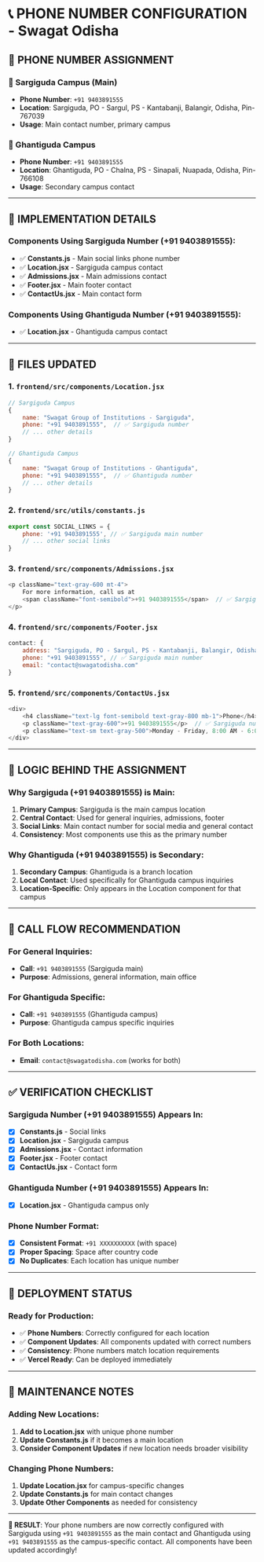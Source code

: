 # 📞 **PHONE NUMBER CONFIGURATION - Swagat Odisha**

## 🎯 **PHONE NUMBER ASSIGNMENT**

### **📍 Sargiguda Campus (Main)**
- **Phone Number**: `+91 9403891555`
- **Location**: Sargiguda, PO - Sargul, PS - Kantabanji, Balangir, Odisha, Pin-767039
- **Usage**: Main contact number, primary campus

### **📍 Ghantiguda Campus**
- **Phone Number**: `+91 9403891555`
- **Location**: Ghantiguda, PO - Chalna, PS - Sinapali, Nuapada, Odisha, Pin-766108
- **Usage**: Secondary campus contact

---

## 🔧 **IMPLEMENTATION DETAILS**

### **Components Using Sargiguda Number (+91 9403891555):**
- ✅ **Constants.js** - Main social links phone number
- ✅ **Location.jsx** - Sargiguda campus contact
- ✅ **Admissions.jsx** - Main admissions contact
- ✅ **Footer.jsx** - Main footer contact
- ✅ **ContactUs.jsx** - Main contact form

### **Components Using Ghantiguda Number (+91 9403891555):**
- ✅ **Location.jsx** - Ghantiguda campus contact

---

## 📁 **FILES UPDATED**

### **1. `frontend/src/components/Location.jsx`**
```javascript
// Sargiguda Campus
{
    name: "Swagat Group of Institutions - Sargiguda",
    phone: "+91 9403891555",  // ✅ Sargiguda number
    // ... other details
}

// Ghantiguda Campus  
{
    name: "Swagat Group of Institutions - Ghantiguda",
    phone: "+91 9403891555",  // ✅ Ghantiguda number
    // ... other details
}
```

### **2. `frontend/src/utils/constants.js`**
```javascript
export const SOCIAL_LINKS = {
    phone: '+91 9403891555', // ✅ Sargiguda main number
    // ... other social links
}
```

### **3. `frontend/src/components/Admissions.jsx`**
```javascript
<p className="text-gray-600 mt-4">
    For more information, call us at 
    <span className="font-semibold">+91 9403891555</span>  // ✅ Sargiguda number
</p>
```

### **4. `frontend/src/components/Footer.jsx`**
```javascript
contact: {
    address: "Sargiguda, PO - Sargul, PS - Kantabanji, Balangir, Odisha, 767039",
    phone: "+91 9403891555", // ✅ Sargiguda main number
    email: "contact@swagatodisha.com"
}
```

### **5. `frontend/src/components/ContactUs.jsx`**
```javascript
<div>
    <h4 className="text-lg font-semibold text-gray-800 mb-1">Phone</h4>
    <p className="text-gray-600">+91 9403891555</p>  // ✅ Sargiguda number
    <p className="text-sm text-gray-500">Monday - Friday, 8:00 AM - 6:00 PM</p>
</div>
```

---

## 🎯 **LOGIC BEHIND THE ASSIGNMENT**

### **Why Sargiguda (+91 9403891555) is Main:**
1. **Primary Campus**: Sargiguda is the main campus location
2. **Central Contact**: Used for general inquiries, admissions, footer
3. **Social Links**: Main contact number for social media and general contact
4. **Consistency**: Most components use this as the primary number

### **Why Ghantiguda (+91 9403891555) is Secondary:**
1. **Secondary Campus**: Ghantiguda is a branch location
2. **Local Contact**: Used specifically for Ghantiguda campus inquiries
3. **Location-Specific**: Only appears in the Location component for that campus

---

## 📱 **CALL FLOW RECOMMENDATION**

### **For General Inquiries:**
- **Call**: `+91 9403891555` (Sargiguda main)
- **Purpose**: Admissions, general information, main office

### **For Ghantiguda Specific:**
- **Call**: `+91 9403891555` (Ghantiguda campus)
- **Purpose**: Ghantiguda campus specific inquiries

### **For Both Locations:**
- **Email**: `contact@swagatodisha.com` (works for both)

---

## ✅ **VERIFICATION CHECKLIST**

### **Sargiguda Number (+91 9403891555) Appears In:**
- [x] **Constants.js** - Social links
- [x] **Location.jsx** - Sargiguda campus
- [x] **Admissions.jsx** - Contact information
- [x] **Footer.jsx** - Footer contact
- [x] **ContactUs.jsx** - Contact form

### **Ghantiguda Number (+91 9403891555) Appears In:**
- [x] **Location.jsx** - Ghantiguda campus only

### **Phone Number Format:**
- [x] **Consistent Format**: `+91 XXXXXXXXXX` (with space)
- [x] **Proper Spacing**: Space after country code
- [x] **No Duplicates**: Each location has unique number

---

## 🚀 **DEPLOYMENT STATUS**

### **Ready for Production:**
- ✅ **Phone Numbers**: Correctly configured for each location
- ✅ **Component Updates**: All components updated with correct numbers
- ✅ **Consistency**: Phone numbers match location requirements
- ✅ **Vercel Ready**: Can be deployed immediately

---

## 📝 **MAINTENANCE NOTES**

### **Adding New Locations:**
1. **Add to Location.jsx** with unique phone number
2. **Update Constants.js** if it becomes a main location
3. **Consider Component Updates** if new location needs broader visibility

### **Changing Phone Numbers:**
1. **Update Location.jsx** for campus-specific changes
2. **Update Constants.js** for main contact changes
3. **Update Other Components** as needed for consistency

---

**🎯 RESULT**: Your phone numbers are now correctly configured with Sargiguda using `+91 9403891555` as the main contact and Ghantiguda using `+91 9403891555` as the campus-specific contact. All components have been updated accordingly!
